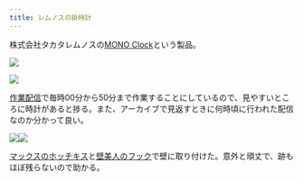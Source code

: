 ```yaml
---
title: レムノスの掛時計
---
```

株式会社タカタレムノスの[MONO Clock](https://www.amazon.co.jp/dp/B004UIT8BK)という製品。

![](https://lh6.googleusercontent.com/0YIlm124D31Mn_D1TJV9Q6lNs-vVLd_c0XXbqigWuQi9fiVHbZ76NrFT31qTBg35iiKXfAlMF1NraJH8fc4uTku6S5mdZkAZDq9Orb__1xHA1UDVb7WJ7hpvK0TeMZtXGrX5_N-Wm3jTNRtz14H5xA)

![](https://lh6.googleusercontent.com/ASdjXr65V-AZd5a-XkUFtQOCN5-4gzF6bRzY866d33YmF5QtpykgBrOIn_Es91fK_9nMSe3BaEnv2gFkLSmNQrkRQmHxzNQvIFPF9R-peuEqltDnpSLr8ztfGgcKhHA4DhqtSKdnAU3XlrV0w3ycZg)

[作業配信](https://www.youtube.com/channel/UC5s-KpSDGzxWPWNv94PnJHw)で毎時00分から50分まで作業することにしているので、見やすいところに時計があると捗る。また、アーカイブで見返すときに何時頃に行われた配信なのか分かって良い。

![](https://lh5.googleusercontent.com/nVwuh0ysOBM6sEas2xOmijjgRR4Og_076sHaC07g5Ir3sZPo5sOPZEbJ552ANJ6hvAnwpvnjUIbXZRKxUHQfRvc4RnZdPWbkIG_Yjy61ijACJ74ZTBH8DUr6_LZc49wgUq8Kls97qc9GxkVgg0gPJw)![](https://lh3.googleusercontent.com/-PQ9MgV08NQHrYRUc-agU5IKgDv4Z_CVzW2AJ6BhCK61Rbobkg5TsEOdTc5mRMmSnOwTfYi2RyNp-tJPUK9Jykr-j3iHTVzz8fRnzFd1vGU__k5IACoX6LbaPLGyHF0zHW7ZRvNxLVCsfT5sPiFqAA)

[マックスのホッチキス](https://www.amazon.co.jp/dp/B000O9WRWG)と[壁美人のフック](https://www.amazon.co.jp/dp/B00CU78TDG)で壁に取り付けた。意外と頑丈で、跡もほぼ残らないので助かる。
